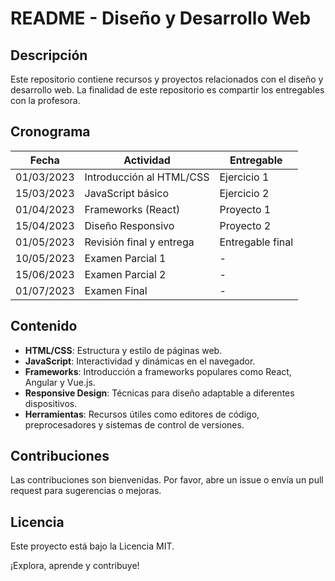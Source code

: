 # README - Diseño y Desarrollo Web

## Descripción
Este repositorio contiene recursos y proyectos relacionados con el diseño y desarrollo web. La finalidad de este repositorio es compartir los entregables con la profesora.

## Cronograma
| Fecha       | Actividad                        | Entregable                     |
|-------------|----------------------------------|--------------------------------|
| 01/03/2023  | Introducción al HTML/CSS        | Ejercicio 1                    |
| 15/03/2023  | JavaScript básico               | Ejercicio 2                    |
| 01/04/2023  | Frameworks (React)             | Proyecto 1                     |
| 15/04/2023  | Diseño Responsivo               | Proyecto 2                     |
| 01/05/2023  | Revisión final y entrega        | Entregable final               |
| 10/05/2023  | Examen Parcial 1                | -                              |
| 15/06/2023  | Examen Parcial 2                | -                              |
| 01/07/2023  | Examen Final                    | -                              |

## Contenido
- **HTML/CSS**: Estructura y estilo de páginas web.
- **JavaScript**: Interactividad y dinámicas en el navegador.
- **Frameworks**: Introducción a frameworks populares como React, Angular y Vue.js.
- **Responsive Design**: Técnicas para diseño adaptable a diferentes dispositivos.
- **Herramientas**: Recursos útiles como editores de código, preprocesadores y sistemas de control de versiones.

## Contribuciones
Las contribuciones son bienvenidas. Por favor, abre un issue o envía un pull request para sugerencias o mejoras.

## Licencia
Este proyecto está bajo la Licencia MIT. 

¡Explora, aprende y contribuye!

